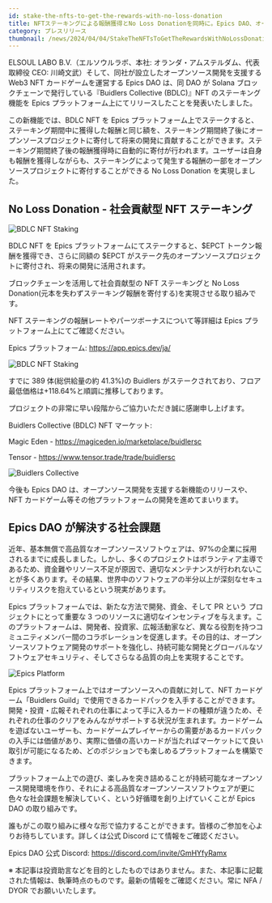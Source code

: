 ```yaml
---
id: stake-the-nfts-to-get-the-rewards-with-no-loss-donation
title: NFTステーキングによる報酬獲得とNo Loss Donationを同時に。Epics DAO、オープンソース支援のための新機能をリリース
category: プレスリリース
thumbnail: /news/2024/04/04/StakeTheNFTsToGetTheRewardsWithNoLossDonationJA.jpg
---
```


ELSOUL LABO B.V.（エルソウルラボ、本社: オランダ・アムステルダム、代表取締役
CEO: 川崎文武）そして、同社が設立したオープンソース開発を支援する Web3 NFT
カードゲームを運営する Epics DAO は、同 DAO が Solana
ブロックチェーンで発行している『Buidlers Collective (BDLC)』NFT
のステーキング機能を Epics
プラットフォーム上にてリリースしたことを発表いたしました。

この新機能では、BDLC NFT を Epics
プラットフォーム上でステークすると、ステーキング期間中に獲得した報酬と同じ額を、ステーキング期間終了後にオープンソースプロジェクトに寄付して将来の開発に貢献することができます。ステーキング期間終了後の報酬獲得時に自動的に寄付が行われます。ユーザーは自身も報酬を獲得しながらも、ステーキングによって発生する報酬の一部をオープンソースプロジェクトに寄付することができる
No Loss Donation を実現しました。

## No Loss Donation - 社会貢献型 NFT ステーキング

![BDLC NFT Staking](/news/2024/04/04/NoLossDonationStakingMechanismJA.jpg)

BDLC NFT を Epics プラットフォームにてステークすると、$EPCT
トークン報酬を獲得でき、さらに同額の $EPCT
がステーク先のオープンソースプロジェクトに寄付され、将来の開発に活用されます。

ブロックチェーンを活用して社会貢献型の NFT ステーキングと No Loss
Donation(元本を失わずステーキング報酬を寄付する)を実現させる取り組みです。

NFT ステーキングの報酬レートやパーツボーナスについて等詳細は Epics
プラットフォーム上にてご確認ください。

Epics プラットフォーム: https://app.epics.dev/ja/

![BDLC NFT Staking](/news/2024/04/04/EpicsPlatformNFTStakingJA.jpg)

すでに 389 体(総供給量の約 41.3%)の Buidlers
がステークされており、フロア最低価格は+118.64%と順調に推移しております。

プロジェクトの非常に早い段階からご協力いただき誠に感謝申し上げます。

Buidlers Collective (BDLC) NFT マーケット:

Magic Eden - https://magiceden.io/marketplace/buidlersc

Tensor - https://www.tensor.trade/trade/buidlersc

![Buidlers Collective](/news/2024/04/04/BuidlersCollectiveTwiceUp.jpg)

今後も Epics DAO は、オープンソース開発を支援する新機能のリリースや、NFT
カードゲーム等その他プラットフォームの開発を進めてまいります。

## Epics DAO が解決する社会課題

近年、基本無償で高品質なオープンソースソフトウェアは、97%の企業に採用されるまでに成長しました。しかし、多くのプロジェクトはボランティア主導であるため、資金難やリソース不足が原因で、適切なメンテナンスが行われないことが多くあります。その結果、世界中のソフトウェアの半分以上が深刻なセキュリティリスクを抱えているという現実があります。

Epics プラットフォームでは、新たな方法で開発、資金、そして PR という
プロジェクトにとって重要な 3
つのリソースに適切なインセンティブを与えます。このプラットフォームは、開発者、投資家、広報活動家など、異なる役割を持つコミュニティメンバー間のコラボレーションを促進します。その目的は、オープンソースソフトウェア開発のサポートを強化し、持続可能な開発とグローバルなソフトウェアセキュリティ、そしてさらなる品質の向上を実現することです。

![Epics Platform](/news/2024/03/12/EpicsPlatformJA.jpg)

Epics プラットフォーム上ではオープンソースへの貢献に対して、NFT
カードゲーム「Buidlers
Guild」で使用できるカードパックを入手することができます。開発・投資・広報それぞれの仕事によって手に入るカードの種類が違うため、それぞれの仕事のクリアをみんながサポートする状況が生まれます。カードゲームを遊ばないユーザーも、カードゲームプレイヤーからの需要があるカードパックの入手には価値があり、実際に価値の高いカードが当たればマーケットにて良い取引が可能になるため、どのポジションでも楽しめるプラットフォームを構築できます。

プラットフォーム上での遊び、楽しみを突き詰めることが持続可能なオープンソース開発環境を作り、それによる高品質なオープンソースソフトウェアが更に色々な社会課題を解決していく、という好循環を創り上げていくことが
Epics DAO の取り組みです。

誰もがこの取り組みに様々な形で協力することができます。皆様のご参加を心よりお待ちしています。詳しくは公式
Discord にて情報をご確認ください。

Epics DAO 公式 Discord: https://discord.com/invite/GmHYfyRamx

※
本記事は投資助言などを目的としたものではありません。また、本記事に記載された情報は、執筆時点のものです。最新の情報をご確認ください。常に
NFA / DYOR でお願いいたします。
